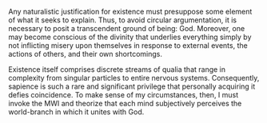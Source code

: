 Any naturalistic justification for existence must presuppose some element of what it seeks to explain. Thus, to avoid circular argumentation, it is necessary to posit a transcendent ground of being: God. Moreover, one may become conscious of the divinity that underlies everything simply by not inflicting misery upon themselves in response to external events, the actions of others, and their own shortcomings.

Existence itself comprises discrete streams of qualia that range in complexity from singular particles to entire nervous systems. Consequently, sapience is such a rare and significant privilege that personally acquiring it defies coincidence. To make sense of my circumstances, then, I must invoke the MWI and theorize that each mind subjectively perceives the world-branch in which it unites with God.